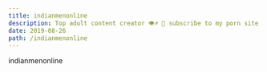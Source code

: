 ```yaml
---
title: indianmenonline
description: Top adult content creator 👁♐️ 👑 subscribe to my porn site below IG Missskaylax
date: 2019-08-26
path: /indianmenonline
---
```


indianmenonline